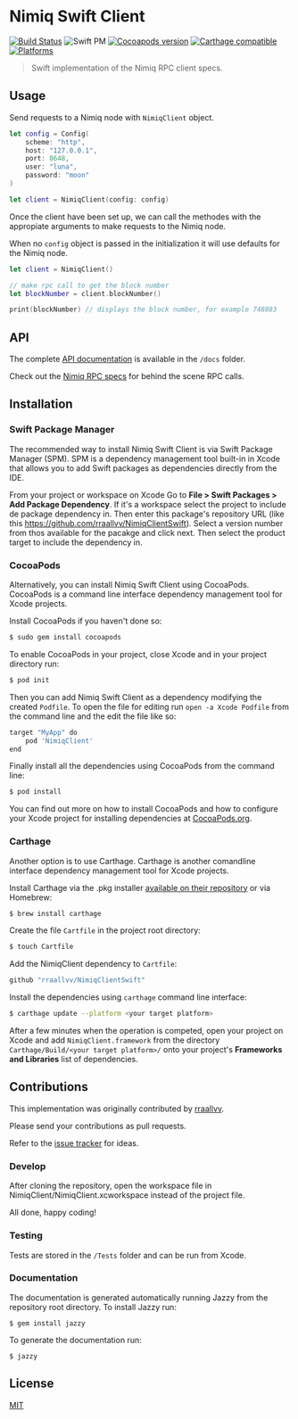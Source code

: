 Nimiq Swift Client
==================
[![Build Status](https://travis-ci.org/rraallvv/NimiqClientSwift.svg?branch=master)](https://travis-ci.org/rraallvv/NimiqClientSwift)
![Swift PM](https://img.shields.io/badge/Dependency%20Manager-Swift%20PM-orange)
[![Cocoapods version](https://img.shields.io/cocoapods/v/NimiqClient)](https://cocoapods.org/pods/NimiqClient)
[![Carthage compatible](https://img.shields.io/badge/Carthage-compatible-4BC51D.svg)](https://github.com/Carthage/Carthage)
[![Platforms](https://img.shields.io/cocoapods/p/NimiqClient)](http://cocoapods.org/pods/NimiqClient)

> Swift implementation of the Nimiq RPC client specs.

## Usage

Send requests to a Nimiq node with `NimiqClient` object.

```swift
let config = Config(
    scheme: "http",
    host: "127.0.0.1",
    port: 8648,
    user: "luna",
    password: "moon"
)

let client = NimiqClient(config: config)
```

Once the client have been set up, we can call the methodes with the appropiate arguments to make requests to the Nimiq node.

When no `config` object is passed in the initialization it will use defaults for the Nimiq node.

```swift
let client = NimiqClient()

// make rpc call to get the block number
let blockNumber = client.blockNumber()

print(blockNumber) // displays the block number, for example 748883
```

## API

The complete [API documentation](docs) is available in the `/docs` folder.

Check out the [Nimiq RPC specs](https://github.com/nimiq/core-js/wiki/JSON-RPC-API) for behind the scene RPC calls.

## Installation

### Swift Package Manager

The recommended way to install Nimiq Swift Client is via Swift Package Manager (SPM). SPM is a dependency management tool built-in in Xcode that
allows you to add Swift packages as dependencies directly from the IDE.

From your project or workspace on Xcode Go to **File > Swift Packages > Add Package Dependency**. If it's a workspace select the project to include de package dependency in. Then enter this package's repository URL (like this https://github.com/rraallvv/NimiqClientSwift). Select a version number from thos available for the pacakge and click next. Then select the product target to include the dependency in.

### CocoaPods

Alternatively, you can install Nimiq Swift Client using CocoaPods. CocoaPods is a command line interface dependency management tool for Xcode projects.

Install CocoaPods if you haven't done so:

```sh
$ sudo gem install cocoapods
```

To enable CocoaPods in your project, close Xcode and in your project directory run:

```sh
$ pod init
```

Then you can add Nimiq Swift Client as a dependency modifying the created `Podfile`. To open the file for editing run `open -a Xcode Podfile` from the command line and the edit the file like so:

```sh
target "MyApp" do
    pod 'NimiqClient'
end
```

Finally install all the dependencies using CocoaPods from the command line: 

```sh
$ pod install
```

You can find out more on how to install CocoaPods and how to configure your Xcode project for installing dependencies at [CocoaPods.org](https://cocoapods.org).

### Carthage

Another option is to use Carthage. Carthage is another comandline interface dependency management tool for Xcode projects.

Install Carthage via the .pkg installer [available on their repository](https://github.com/Carthage/Carthage/releases) or via Homebrew:

```sh
$ brew install carthage
```

Create the file `Cartfile` in the project root directory:

```sh
$ touch Cartfile
```
Add the NimiqClient dependency to `Cartfile`:

```sh
github "rraallvv/NimiqClientSwift"
```

Install the dependencies using `carthage` command line interface:

```sh
$ carthage update --platform <your target platform>
```

After a few minutes when the operation is competed, open your project on Xcode and add `NimiqClient.framework` from the directory `Carthage/Build/<your target platform>/` onto your project's **Frameworks and Libraries** list of dependencies.

## Contributions

This implementation was originally contributed by [rraallvv](https://github.com/rraallvv/).

Please send your contributions as pull requests.

Refer to the [issue tracker](https://github.com/rraallvv/NimiqClientSwift/issues) for ideas.

### Develop

After cloning the repository, open the workspace file in NimiqClient/NimiqClient.xcworkspace instead of the project file.

All done, happy coding!

### Testing

Tests are stored in the `/Tests` folder and can be run from Xcode.

### Documentation

The documentation is generated automatically running Jazzy from the repository root directory. To install Jazzy run:

```
$ gem install jazzy
```

To generate the documentation run:

```
$ jazzy
```

## License

[MIT](LICENSE)
